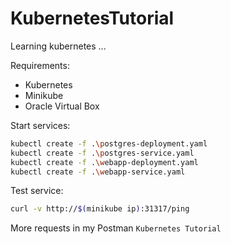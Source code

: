 # KubernetesTutorial
Learning kubernetes ...

Requirements:
- Kubernetes
- Minikube
- Oracle Virtual Box

Start services:

```bash
kubectl create -f .\postgres-deployment.yaml
kubectl create -f .\postgres-service.yaml
kubectl create -f .\webapp-deployment.yaml
kubectl create -f .\webapp-service.yaml
```

Test service:
```bash
curl -v http://$(minikube ip):31317/ping
```

More requests in my Postman `Kubernetes Tutorial`
